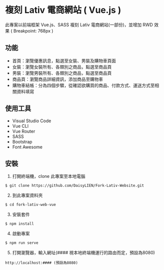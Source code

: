 # 複刻 Lativ 電商網站 ( Vue.js )
此專案以前端框架 Vue.js、SASS 複刻 Lativ 電商網站(一部份)，並增加 RWD 效果 ( Breakpoint: 768px )

## 功能
* 首頁：瀏覽優惠訊息，點選至女裝、男裝及購物車頁面
* 女裝：瀏覽女裝所有、各類別之商品，點選至商品頁
* 男裝：瀏覽男裝所有、各類別之商品，點選至商品頁
* 商品頁：瀏覽商品詳細資訊，添加商品至購物車
* 購物車結帳：分為四個步驟，從確認欲購買的商品、付款方式、運送方式至相關資料填寫

## 使用工具
* Visual Studio Code
* Vue CLI
* Vue Router
* SASS
* Bootstrap
* Font Awesome

## 安裝
1. 打開終端機，clone 此專案至本地電腦
```
$ git clone https://github.com/DaisyLIEN/Fork-Lativ-Website.git
```

2. 到此專案資料夾
```
$ cd fork-lativ-web-vue
```

3. 安裝套件
```
$ npm install
```

4. 啟動專案
```
$ npm run serve
```

5. 打開瀏覽器，輸入網址(#### 視本地終端機運行的路由而定，預設為8080)
```
http://localhost:#### (預設為8080)
```
